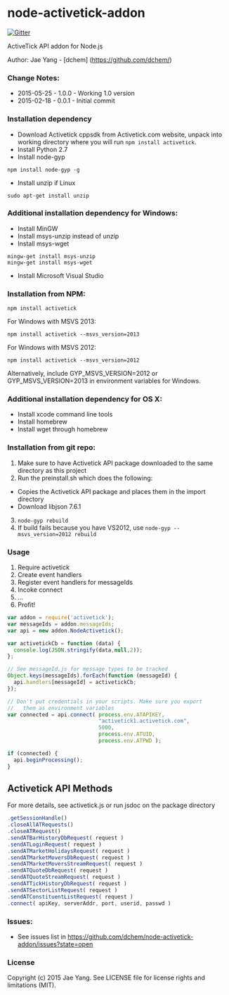 node-activetick-addon
=====================
[![Gitter](https://badges.gitter.im/Join%20Chat.svg)](https://gitter.im/dchem/node-activetick-addon?utm_source=badge&utm_medium=badge&utm_campaign=pr-badge)

ActiveTick API addon for Node.js

Author: Jae Yang - [dchem] (https://github.com/dchem/)

### Change Notes:
* 2015-05-25 - 1.0.0 - Working 1.0 version
* 2015-02-18 - 0.0.1 - Initial commit

### Installation dependency
* Download Activetick cppsdk from Activetick.com website, unpack into working
  directory where you will run ```npm install activetick```.
* Install Python 2.7
* Install node-gyp
```
npm install node-gyp -g
```
* Install unzip if Linux
```
sudo apt-get install unzip
```

### Additional installation dependency for Windows:
* Install MinGW
* Install msys-unzip instead of unzip
* Install msys-wget
```
mingw-get install msys-unzip
mingw-get install msys-wget
```
* Install Microsoft Visual Studio

### Installation from NPM:
```
npm install activetick
```

For Windows with MSVS 2013:
```
npm install activetick --msvs_version=2013
```

For Windows with MSVS 2012:
```
npm install activetick --msvs_version=2012
```
Alternatively, include GYP_MSVS_VERSION=2012 or GYP_MSVS_VERSION=2013 in 
environment variables for Windows.

### Additional installation dependency for OS X:
* Install xcode command line tools
* Install homebrew
* Install wget through homebrew

### Installation from git repo:

1. Make sure to have Activetick API package downloaded to the same directory as this project
2. Run the preinstall.sh which does the following:
  * Copies the Activetick API package and places them in the import directory
  * Download libjson 7.6.1
3. ```node-gyp rebuild```
4. If build fails because you have VS2012, use ```node-gyp --msvs_version=2012 rebuild```

### Usage
1. Require activetick
2. Create event handlers
3. Register event handlers for messageIds
4. Incoke connect
5. ...
6. Profit!

```js
var addon = require('activetick');
var messageIds = addon.messageIds;
var api = new addon.NodeActivetick();

var activetickCb = function (data) {
  console.log(JSON.stringify(data,null,2));
};

// See messageId.js for message types to be tracked
Object.keys(messageIds).forEach(function (messageId) {
  api.handlers[messageId] = activetickCb;
});

// Don't put credentials in your scripts. Make sure you export
//   them as environment variables
var connected = api.connect( process.env.ATAPIKEY,
                             "activetick1.activetick.com",
                             5000,
                             process.env.ATUID,
                             process.env.ATPWD );

if (connected) {
  api.beginProcessing();
}
```

## Activetick API Methods
For more details, see activetick.js or run jsdoc on the package directory
```js
.getSessionHandle()
.closeAllATRequests()
.closeATRequest()
.sendATBarHistoryDbRequest( request )
.sendATLoginRequest( request )
.sendATMarketHolidaysRequest( request )
.sendATMarketMoversDbRequest( request )
.sendATMarketMoversStreamRequest( request )
.sendATQuoteDbRequest( request )
.sendATQuoteStreamRequest( request )
.sendATTickHistoryDbRequest( request )
.sendATSectorListRequest( request )
.sendATConstituentListRequest( request )
.connect( apiKey, serverAddr, port, userid, passwd )

```

### Issues:
* See issues list in https://github.com/dchem/node-activetick-addon/issues?state=open

### License
Copyright (c) 2015 Jae Yang. See LICENSE file for license rights and limitations (MIT).
